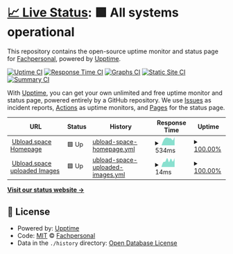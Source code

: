 # [📈 Live Status](https://status.ubload.space): <!--live status--> **🟩 All systems operational**

This repository contains the open-source uptime monitor and status page for [Fachpersonal](https://www.ubload.space), powered by [Upptime](https://github.com/upptime/upptime).

[![Uptime CI](https://github.com/Fachpersonal/uptime_ubload/workflows/Uptime%20CI/badge.svg)](https://github.com/Fachpersonal/uptime_ubload/actions?query=workflow%3A%22Uptime+CI%22)
[![Response Time CI](https://github.com/Fachpersonal/uptime_ubload/workflows/Response%20Time%20CI/badge.svg)](https://github.com/Fachpersonal/uptime_ubload/actions?query=workflow%3A%22Response+Time+CI%22)
[![Graphs CI](https://github.com/Fachpersonal/uptime_ubload/workflows/Graphs%20CI/badge.svg)](https://github.com/Fachpersonal/uptime_ubload/actions?query=workflow%3A%22Graphs+CI%22)
[![Static Site CI](https://github.com/Fachpersonal/uptime_ubload/workflows/Static%20Site%20CI/badge.svg)](https://github.com/Fachpersonal/uptime_ubload/actions?query=workflow%3A%22Static+Site+CI%22)
[![Summary CI](https://github.com/Fachpersonal/uptime_ubload/workflows/Summary%20CI/badge.svg)](https://github.com/Fachpersonal/uptime_ubload/actions?query=workflow%3A%22Summary+CI%22)

With [Upptime](https://upptime.js.org), you can get your own unlimited and free uptime monitor and status page, powered entirely by a GitHub repository. We use [Issues](https://github.com/Fachpersonal/uptime_ubload/issues) as incident reports, [Actions](https://github.com/Fachpersonal/uptime_ubload/actions) as uptime monitors, and [Pages](https://status.ubload.space) for the status page.

<!--start: status pages-->
<!-- This summary is generated by Upptime (https://github.com/upptime/upptime) -->
<!-- Do not edit this manually, your changes will be overwritten -->
<!-- prettier-ignore -->
| URL | Status | History | Response Time | Uptime |
| --- | ------ | ------- | ------------- | ------ |
| <img alt="" src="https://icons.duckduckgo.com/ip3/www.ubload.space.ico" height="13"> [Ubload.space Homepage](https://www.ubload.space) | 🟩 Up | [ubload-space-homepage.yml](https://github.com/aschwehm/uptime_ubload/commits/HEAD/history/ubload-space-homepage.yml) | <details><summary><img alt="Response time graph" src="./graphs/ubload-space-homepage/response-time-week.png" height="20"> 534ms</summary><br><a href="https://status.ubload.space/history/ubload-space-homepage"><img alt="Response time 612" src="https://img.shields.io/endpoint?url=https%3A%2F%2Fraw.githubusercontent.com%2Faschwehm%2Fuptime_ubload%2FHEAD%2Fapi%2Fubload-space-homepage%2Fresponse-time.json"></a><br><a href="https://status.ubload.space/history/ubload-space-homepage"><img alt="24-hour response time 652" src="https://img.shields.io/endpoint?url=https%3A%2F%2Fraw.githubusercontent.com%2Faschwehm%2Fuptime_ubload%2FHEAD%2Fapi%2Fubload-space-homepage%2Fresponse-time-day.json"></a><br><a href="https://status.ubload.space/history/ubload-space-homepage"><img alt="7-day response time 534" src="https://img.shields.io/endpoint?url=https%3A%2F%2Fraw.githubusercontent.com%2Faschwehm%2Fuptime_ubload%2FHEAD%2Fapi%2Fubload-space-homepage%2Fresponse-time-week.json"></a><br><a href="https://status.ubload.space/history/ubload-space-homepage"><img alt="30-day response time 1179" src="https://img.shields.io/endpoint?url=https%3A%2F%2Fraw.githubusercontent.com%2Faschwehm%2Fuptime_ubload%2FHEAD%2Fapi%2Fubload-space-homepage%2Fresponse-time-month.json"></a><br><a href="https://status.ubload.space/history/ubload-space-homepage"><img alt="1-year response time 595" src="https://img.shields.io/endpoint?url=https%3A%2F%2Fraw.githubusercontent.com%2Faschwehm%2Fuptime_ubload%2FHEAD%2Fapi%2Fubload-space-homepage%2Fresponse-time-year.json"></a></details> | <details><summary><a href="https://status.ubload.space/history/ubload-space-homepage">100.00%</a></summary><a href="https://status.ubload.space/history/ubload-space-homepage"><img alt="All-time uptime 99.96%" src="https://img.shields.io/endpoint?url=https%3A%2F%2Fraw.githubusercontent.com%2Faschwehm%2Fuptime_ubload%2FHEAD%2Fapi%2Fubload-space-homepage%2Fuptime.json"></a><br><a href="https://status.ubload.space/history/ubload-space-homepage"><img alt="24-hour uptime 100.00%" src="https://img.shields.io/endpoint?url=https%3A%2F%2Fraw.githubusercontent.com%2Faschwehm%2Fuptime_ubload%2FHEAD%2Fapi%2Fubload-space-homepage%2Fuptime-day.json"></a><br><a href="https://status.ubload.space/history/ubload-space-homepage"><img alt="7-day uptime 100.00%" src="https://img.shields.io/endpoint?url=https%3A%2F%2Fraw.githubusercontent.com%2Faschwehm%2Fuptime_ubload%2FHEAD%2Fapi%2Fubload-space-homepage%2Fuptime-week.json"></a><br><a href="https://status.ubload.space/history/ubload-space-homepage"><img alt="30-day uptime 99.89%" src="https://img.shields.io/endpoint?url=https%3A%2F%2Fraw.githubusercontent.com%2Faschwehm%2Fuptime_ubload%2FHEAD%2Fapi%2Fubload-space-homepage%2Fuptime-month.json"></a><br><a href="https://status.ubload.space/history/ubload-space-homepage"><img alt="1-year uptime 99.98%" src="https://img.shields.io/endpoint?url=https%3A%2F%2Fraw.githubusercontent.com%2Faschwehm%2Fuptime_ubload%2FHEAD%2Fapi%2Fubload-space-homepage%2Fuptime-year.json"></a></details>
| <img alt="" src="https://icons.duckduckgo.com/ip3/www.ubload.space.ico" height="13"> [Ubload.space uploaded Images](https://www.ubload.space/uploads/1614268604.png) | 🟩 Up | [ubload-space-uploaded-images.yml](https://github.com/aschwehm/uptime_ubload/commits/HEAD/history/ubload-space-uploaded-images.yml) | <details><summary><img alt="Response time graph" src="./graphs/ubload-space-uploaded-images/response-time-week.png" height="20"> 14ms</summary><br><a href="https://status.ubload.space/history/ubload-space-uploaded-images"><img alt="Response time 66" src="https://img.shields.io/endpoint?url=https%3A%2F%2Fraw.githubusercontent.com%2Faschwehm%2Fuptime_ubload%2FHEAD%2Fapi%2Fubload-space-uploaded-images%2Fresponse-time.json"></a><br><a href="https://status.ubload.space/history/ubload-space-uploaded-images"><img alt="24-hour response time 18" src="https://img.shields.io/endpoint?url=https%3A%2F%2Fraw.githubusercontent.com%2Faschwehm%2Fuptime_ubload%2FHEAD%2Fapi%2Fubload-space-uploaded-images%2Fresponse-time-day.json"></a><br><a href="https://status.ubload.space/history/ubload-space-uploaded-images"><img alt="7-day response time 14" src="https://img.shields.io/endpoint?url=https%3A%2F%2Fraw.githubusercontent.com%2Faschwehm%2Fuptime_ubload%2FHEAD%2Fapi%2Fubload-space-uploaded-images%2Fresponse-time-week.json"></a><br><a href="https://status.ubload.space/history/ubload-space-uploaded-images"><img alt="30-day response time 36" src="https://img.shields.io/endpoint?url=https%3A%2F%2Fraw.githubusercontent.com%2Faschwehm%2Fuptime_ubload%2FHEAD%2Fapi%2Fubload-space-uploaded-images%2Fresponse-time-month.json"></a><br><a href="https://status.ubload.space/history/ubload-space-uploaded-images"><img alt="1-year response time 58" src="https://img.shields.io/endpoint?url=https%3A%2F%2Fraw.githubusercontent.com%2Faschwehm%2Fuptime_ubload%2FHEAD%2Fapi%2Fubload-space-uploaded-images%2Fresponse-time-year.json"></a></details> | <details><summary><a href="https://status.ubload.space/history/ubload-space-uploaded-images">100.00%</a></summary><a href="https://status.ubload.space/history/ubload-space-uploaded-images"><img alt="All-time uptime 99.98%" src="https://img.shields.io/endpoint?url=https%3A%2F%2Fraw.githubusercontent.com%2Faschwehm%2Fuptime_ubload%2FHEAD%2Fapi%2Fubload-space-uploaded-images%2Fuptime.json"></a><br><a href="https://status.ubload.space/history/ubload-space-uploaded-images"><img alt="24-hour uptime 100.00%" src="https://img.shields.io/endpoint?url=https%3A%2F%2Fraw.githubusercontent.com%2Faschwehm%2Fuptime_ubload%2FHEAD%2Fapi%2Fubload-space-uploaded-images%2Fuptime-day.json"></a><br><a href="https://status.ubload.space/history/ubload-space-uploaded-images"><img alt="7-day uptime 100.00%" src="https://img.shields.io/endpoint?url=https%3A%2F%2Fraw.githubusercontent.com%2Faschwehm%2Fuptime_ubload%2FHEAD%2Fapi%2Fubload-space-uploaded-images%2Fuptime-week.json"></a><br><a href="https://status.ubload.space/history/ubload-space-uploaded-images"><img alt="30-day uptime 100.00%" src="https://img.shields.io/endpoint?url=https%3A%2F%2Fraw.githubusercontent.com%2Faschwehm%2Fuptime_ubload%2FHEAD%2Fapi%2Fubload-space-uploaded-images%2Fuptime-month.json"></a><br><a href="https://status.ubload.space/history/ubload-space-uploaded-images"><img alt="1-year uptime 100.00%" src="https://img.shields.io/endpoint?url=https%3A%2F%2Fraw.githubusercontent.com%2Faschwehm%2Fuptime_ubload%2FHEAD%2Fapi%2Fubload-space-uploaded-images%2Fuptime-year.json"></a></details>

<!--end: status pages-->

[**Visit our status website →**](https://status.ubload.space)

## 📄 License

- Powered by: [Upptime](https://github.com/upptime/upptime)
- Code: [MIT](./LICENSE) © [Fachpersonal](https://www.ubload.space)
- Data in the `./history` directory: [Open Database License](https://opendatacommons.org/licenses/odbl/1-0/)
